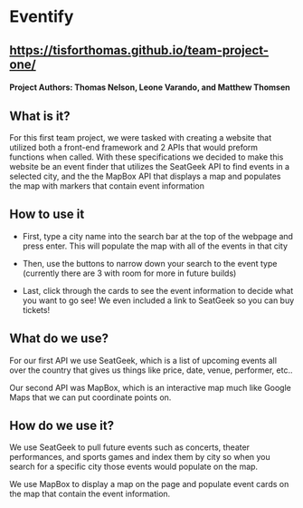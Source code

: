 # Eventify

## https://tisforthomas.github.io/team-project-one/

#### Project Authors: Thomas Nelson, Leone Varando, and Matthew Thomsen

## What is it?

For this first team project, we were tasked with creating a website that utilized both a front-end framework and 2 APIs that would preform functions when called. With these specifications we decided to make this website be an event finder that utilizes the SeatGeek API to find events in a selected city, and the the MapBox API that displays a map and populates the map with markers that contain event information

## How to use it

- First, type a city name into the search bar at the top of the webpage and press enter. This will populate the map with all of the events in that city

- Then, use the buttons to narrow down your search to the event type (currently there are 3 with room for more in future builds)

- Last, click through the cards to see the event information to decide what you want to go see! We even included a link to SeatGeek so you can buy tickets!

## What do we use?

For our first API we use SeatGeek, which is a list of upcoming events all over the country that gives us things like price, date, venue, performer, etc..

Our second API was MapBox, which is an interactive map much like Google Maps that we can put coordinate points on.

## How do we use it?

We use SeatGeek to pull future events such as concerts, theater performances, and sports games and index them by city so when you search for a specific city those events would populate on the map.

We use MapBox to display a map on the page and populate event cards on the map that contain the event information.





